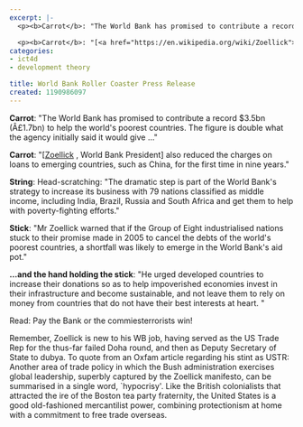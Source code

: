```yaml
---
excerpt: |-
  <p><b>Carrot</b>: "The World Bank has promised to contribute a record $3.5bn (Â£1.7bn) to help the world's poorest countries. The figure is double what the agency initially said it would give ..."</p>

  <p><b>Carrot</b>: "[<a href="https://en.wikipedia.org/wiki/Zoellick">Zoellick</a> , World Bank President] also reduced the charges on loans to emerging countries, such as China, for the first time in nine years."</p>
categories:
- ict4d
- development theory

title: World Bank Roller Coaster Press Release
created: 1190986097
---
```

<p><b>Carrot</b>: "The World Bank has promised to contribute a record $3.5bn (Â£1.7bn) to help the world's poorest countries. The figure is double what the agency initially said it would give ..."</p>

<p><b>Carrot</b>: "[<a href="https://en.wikipedia.org/wiki/Zoellick">Zoellick</a> , World Bank President] also reduced the charges on loans to emerging countries, such as China, for the first time in nine years."</p>

<p><b>String</b>: Head-scratching: "The dramatic step is part of the World Bank's strategy to increase its business with 79 nations classified as middle income, including India, Brazil, Russia and South Africa and get them to help with poverty-fighting efforts."</p>

<p><b>Stick</b>: "Mr Zoellick warned that if the Group of Eight industrialised nations stuck to their promise made in 2005 to cancel the debts of the world's poorest countries, a shortfall was likely to emerge in the World Bank's aid pot."</p>

<p><b>...and the hand holding the stick</b>: "He urged developed countries to increase their donations so as to help impoverished economies invest in their infrastructure and become sustainable, and not leave them to rely on money from countries that do not have their best interests at heart.  "</p>

<p>Read: Pay the Bank or the commiesterrorists win!</p>

<p>Remember, Zoellick is new to his WB job, having served as the US Trade Rep for the thus-far failed Doha round, and then as Deputy Secretary of State to dubya.  To quote from an Oxfam article regarding his stint as USTR:<br />
   Another area of trade policy in which the Bush administration exercises global leadership, superbly captured by the Zoellick manifesto, can be summarised in a single word, `hypocrisy'. Like the British colonialists that attracted the ire of the Boston tea party fraternity, the United States is a good old-fashioned mercantilist power, combining protectionism at home with a commitment to free trade overseas. </p>
